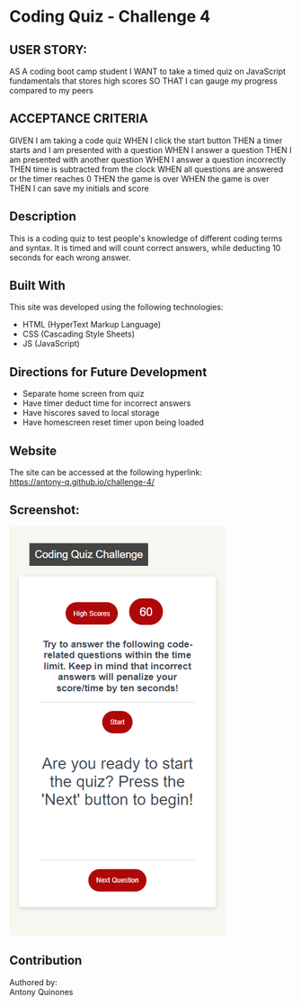 # Coding Quiz - Challenge 4

## USER STORY:

AS A coding boot camp student
I WANT to take a timed quiz on JavaScript fundamentals that stores high scores
SO THAT I can gauge my progress compared to my peers

## ACCEPTANCE CRITERIA

GIVEN I am taking a code quiz
WHEN I click the start button
THEN a timer starts and I am presented with a question
WHEN I answer a question
THEN I am presented with another question
WHEN I answer a question incorrectly
THEN time is subtracted from the clock
WHEN all questions are answered or the timer reaches 0
THEN the game is over
WHEN the game is over
THEN I can save my initials and score
## Description  
This is a coding quiz to test people's knowledge of different coding terms and syntax. It is timed and will count correct answers, while deducting 10 seconds for each wrong answer.
## Built With  
This site was developed using the following technologies:  
* HTML (HyperText Markup Language)  
* CSS (Cascading Style Sheets)  
* JS (JavaScript)  
## Directions for Future Development  
* Separate home screen from quiz
* Have timer deduct time for incorrect answers
* Have hiscores saved to local storage
* Have homescreen reset timer upon being loaded
## Website  
The site can be accessed at the following hyperlink:  
https://antony-q.github.io/challenge-4/
## Screenshot:  
![Work Day Scheduler ](https://github.com/Antony-Q/challenge-4/blob/main/assets/images/coding_quiz_screenshot.png) 
## Contribution  
Authored by:    
Antony Quinones  